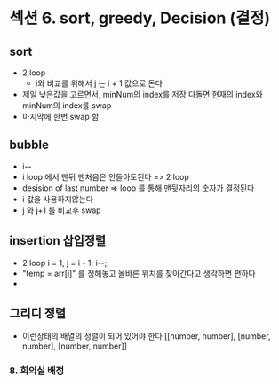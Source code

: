 # 섹션 6. sort, greedy, Decision (결정)

## sort 
- 2 loop 
  * i와 비교를 위해서 j 는 i + 1 값으로 돈다 
- 제일 낮은값을 고르면서, minNum의 index를 저장 다돌면 현재의 index와 minNum의 index를 swap
- 마지막에 한번 swap 함 

## bubble 
- i--
- i loop 에서 맨뒤 맨처음은 안돌아도된다 => 2 loop
- desision of last number => loop 를 통해 맨뒷자리의 숫자가 결정된다
- i 값을 사용하지않는다 
- j 와 j+1 를 비교후 swap


## insertion 삽입정렬 
- 2 loop i = 1, j = i - 1; i--;
- "temp = arr[i]" 를 정해놓고 올바른 위치를 찾아간다고 생각하면 편하다 
- 


## 그리디 정렬 
- 이런상태의 배열의 정렬이 되어 있어야 한다 [[number, number], [number, number], [number, number]]
### 8. 회의실 배정